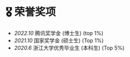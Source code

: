 # 🎖 荣誉奖项

- *2022.10* 腾讯奖学金 (博士生) (top 1%)
- *2021.10* 国家奖学金 (硕士生) (Top 1%)
- *2020.6* 浙江大学优秀毕业生 (本科生) (Top 5%)

